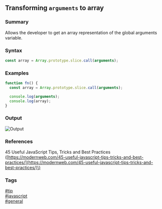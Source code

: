 ## Transforming `arguments` to array

### Summary
Allows the developer to get an array representation of the global arguments variable.  

### Syntax
```javascript
const array = Array.prototype.slice.call(arguments);
```

### Examples
```javascript
function fn() {
  const array = Array.prototype.slice.call(arguments);

  console.log(arguments);  
  console.log(array);
}
```

### Output
![Output](https://cloud.githubusercontent.com/assets/19519411/21610534/223356ac-d18e-11e6-8cb2-cbc10aa68355.png)

### References
45 Useful JavaScript Tips, Tricks and Best Practices \([https://modernweb.com/45-useful-javascript-tips-tricks-and-best-practices/](https://modernweb.com/45-useful-javascript-tips-tricks-and-best-practices/)\)

### Tags
[#tip](../../tips.md)  
[#javascript](../javascript.md)  
[#general](general.md)